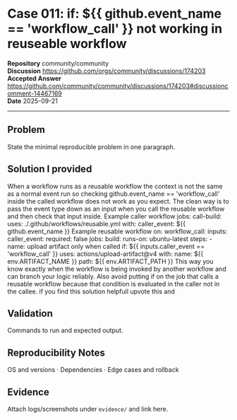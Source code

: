 # Case 011: if: ${{ github.event_name == 'workflow_call' }} not working in reuseable workflow

**Repository** community/community  
**Discussion** https://github.com/orgs/community/discussions/174203  
**Accepted Answer** https://github.com/community/community/discussions/174203#discussioncomment-14467169  
**Date** 2025-09-21

---

## Problem
State the minimal reproducible problem in one paragraph.

## Solution I provided
When a workflow runs as a reusable workflow the context is not the same as a normal event run so checking github.event_name == 'workflow_call' inside the called workflow does not work as you expect. The clean way is to pass the event type down as an input when you call the reusable workflow and then check that input inside. Example caller workflow jobs: call-build: uses: ./.github/workflows/reusable.yml with: caller_event: ${{ github.event_name }} Example reusable workflow on: workflow_call: inputs: caller_event: required: false jobs: build: runs-on: ubuntu-latest steps: - name: upload artifact only when called if: ${{ inputs.caller_event == 'workflow_call' }} uses: actions/upload-artifact@v4 with: name: ${{ env.ARTIFACT_NAME }} path: ${{ env.ARTIFACT_PATH }} This way you know exactly when the workflow is being invoked by another workflow and can branch your logic reliably. Also avoid putting if on the job that calls a reusable workflow because that condition is evaluated in the caller not in the callee. if you find this solution helpfull upvote this and

## Validation
Commands to run and expected output.

## Reproducibility Notes
OS and versions · Dependencies · Edge cases and rollback

## Evidence
Attach logs/screenshots under `evidence/` and link here.

